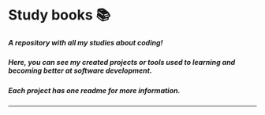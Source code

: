 # Study books :books:
##### *A repository with all my studies about coding!*
##### *Here, you can see my created projects or tools used to learning and becoming better at software development.*
##### *Each project has one readme for more information.*
______________________________________
